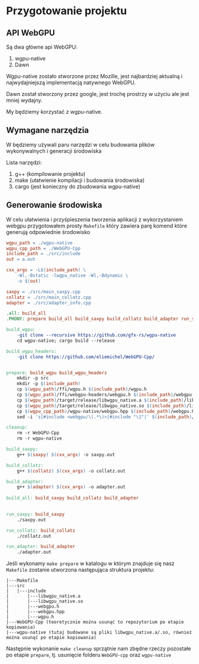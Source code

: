# Przygotowanie projektu

## API WebGPU

Są dwa główne api WebGPU:
1. wgpu-native
2. Dawn

Wgpu-native zostało stworzone przez Mozille, jest najbardziej aktualną i najwydajniejszą implementacją natywnego WebGPU.

Dawn został stworzony przez google, jest trochę prostrzy w użyciu ale jest mniej wydajny.

My będziemy korzystać z wgpu-native.

## Wymagane narzędzia

W będziemy używali paru narzędzi w celu budowania plików wykonywalnych i generacji środowiska

Lista narzędzi:
1. g++ (kompilowanie projektu)
2. make (ułatwienie kompilacji i budowania środowiska)
3. cargo (jest konieczny do zbudowania wgpu-native)

## Generowanie środowiska

W celu ułatwienia i przyśpieszenia tworzenia aplikacji z wykorzystaniem webgpu przygotowałem prosty `Makefile` który zawiera parę komend które generują odpowiednie środowisko

```Makefile
wgpu_path = ./wgpu-native
wgpu_cpp_path = ./WebGPU-Cpp
include_path = ./src/include
out = a.out

cxx_args = -L$(include_path) \
	-Wl,-Bstatic -lwgpu_native -Wl,-Bdynamic \
	-o $(out)

saxpy = ./src/main_saxpy.cpp
collatz = ./src/main_collatz.cpp
adapter = ./src/adapter_info.cpp

.all: build_all
.PHONY: prepare build_all build_saxpy build_collatz build_adapter run_saxpy run_collatz run_adapter cleanup

build_wgpu:
	-git clone --recursive https://github.com/gfx-rs/wgpu-native
	cd wgpu-native; cargo build --release

build_wgpu_headers:
	-git clone https://github.com/eliemichel/WebGPU-Cpp/


prepare: build_wgpu build_wgpu_headers
	mkdir -p src
	mkdir -p $(include_path)
	cp $(wgpu_path)/ffi/wgpu.h $(include_path)/wgpu.h
	cp $(wgpu_path)/ffi/webgpu-headers/webgpu.h $(include_path)/webgpu.h
	cp $(wgpu_path)/target/release/libwgpu_native.a $(include_path)/libwgpu_native.a
	cp $(wgpu_path)/target/release/libwgpu_native.so $(include_path)/libwgpu_native.so
	cp $(wgpu_cpp_path)/wgpu-native/webgpu.hpp $(include_path)/webgpu.hpp
	sed -i 's|#include <webgpu/\(.*\)>|#include "\1"|' $(include_path)/webgpu.hpp

cleanup: 
	rm -r WebGPU-Cpp
	rm -r wgpu-native

build_saxpy: 
	g++ $(saxpy) $(cxx_args) -o saxpy.out

build_collatz: 
	g++ $(collatz) $(cxx_args) -o collatz.out

build_adapter: 
	g++ $(adapter) $(cxx_args) -o adapter.out
 
build_all: build_saxpy build_collatz build_adapter
	

run_saxpy: build_saxpy
	./saxpy.out

run_collatz: build_collatz
	./collatz.out

run_adapter: build_adapter
	./adapter.out
```

Jeśli wykonamy `make prepare` w katalogu w którym znajduje się nasz `Makefile` zostanie utworzona następująca struktura projektu:

```
|---Makefile
|---src
|   |---include
|       |---libwgpu_native.a
|       |---libwgpu_native.so
|       |---webgpu.h
|       |---webgpu.hpp
|       |---wgpu.h
|---WebGPU-Cpp (teoretycznie można usunąć to repozytorium po etapie kopiowania)
|---wgpu-native (tutaj budowane są pliki libwgpu_native.a/.so, również można usunąć po etapie kopiowania)
```

Następnie wykonanie `make cleanup` sprzątnie nam zbędne rzeczy pozostałe po etapie `prepare`, tj. usunięcie folderu `WebGPU-cpp` oraz `wgpu-native`